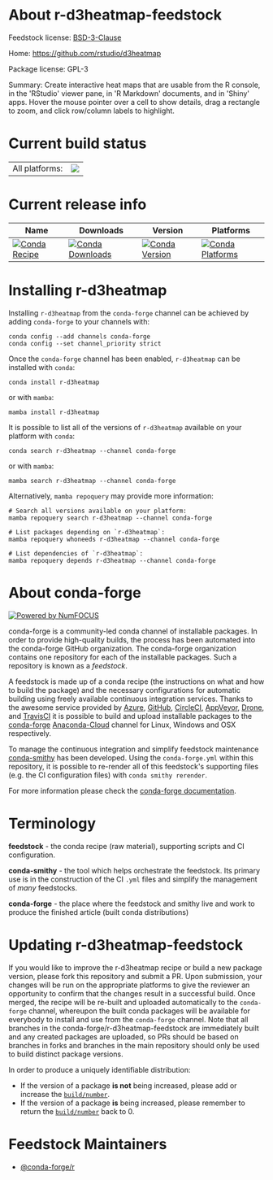 About r-d3heatmap-feedstock
===========================

Feedstock license: [BSD-3-Clause](https://github.com/conda-forge/r-d3heatmap-feedstock/blob/main/LICENSE.txt)

Home: https://github.com/rstudio/d3heatmap

Package license: GPL-3

Summary: Create interactive heat maps that are usable from the R console, in the 'RStudio' viewer pane, in 'R Markdown' documents, and in 'Shiny' apps. Hover the mouse pointer over a cell to show details, drag a rectangle to zoom, and click row/column labels to highlight.

Current build status
====================


<table><tr><td>All platforms:</td>
    <td>
      <a href="https://dev.azure.com/conda-forge/feedstock-builds/_build/latest?definitionId=5453&branchName=main">
        <img src="https://dev.azure.com/conda-forge/feedstock-builds/_apis/build/status/r-d3heatmap-feedstock?branchName=main">
      </a>
    </td>
  </tr>
</table>

Current release info
====================

| Name | Downloads | Version | Platforms |
| --- | --- | --- | --- |
| [![Conda Recipe](https://img.shields.io/badge/recipe-r--d3heatmap-green.svg)](https://anaconda.org/conda-forge/r-d3heatmap) | [![Conda Downloads](https://img.shields.io/conda/dn/conda-forge/r-d3heatmap.svg)](https://anaconda.org/conda-forge/r-d3heatmap) | [![Conda Version](https://img.shields.io/conda/vn/conda-forge/r-d3heatmap.svg)](https://anaconda.org/conda-forge/r-d3heatmap) | [![Conda Platforms](https://img.shields.io/conda/pn/conda-forge/r-d3heatmap.svg)](https://anaconda.org/conda-forge/r-d3heatmap) |

Installing r-d3heatmap
======================

Installing `r-d3heatmap` from the `conda-forge` channel can be achieved by adding `conda-forge` to your channels with:

```
conda config --add channels conda-forge
conda config --set channel_priority strict
```

Once the `conda-forge` channel has been enabled, `r-d3heatmap` can be installed with `conda`:

```
conda install r-d3heatmap
```

or with `mamba`:

```
mamba install r-d3heatmap
```

It is possible to list all of the versions of `r-d3heatmap` available on your platform with `conda`:

```
conda search r-d3heatmap --channel conda-forge
```

or with `mamba`:

```
mamba search r-d3heatmap --channel conda-forge
```

Alternatively, `mamba repoquery` may provide more information:

```
# Search all versions available on your platform:
mamba repoquery search r-d3heatmap --channel conda-forge

# List packages depending on `r-d3heatmap`:
mamba repoquery whoneeds r-d3heatmap --channel conda-forge

# List dependencies of `r-d3heatmap`:
mamba repoquery depends r-d3heatmap --channel conda-forge
```


About conda-forge
=================

[![Powered by
NumFOCUS](https://img.shields.io/badge/powered%20by-NumFOCUS-orange.svg?style=flat&colorA=E1523D&colorB=007D8A)](https://numfocus.org)

conda-forge is a community-led conda channel of installable packages.
In order to provide high-quality builds, the process has been automated into the
conda-forge GitHub organization. The conda-forge organization contains one repository
for each of the installable packages. Such a repository is known as a *feedstock*.

A feedstock is made up of a conda recipe (the instructions on what and how to build
the package) and the necessary configurations for automatic building using freely
available continuous integration services. Thanks to the awesome service provided by
[Azure](https://azure.microsoft.com/en-us/services/devops/), [GitHub](https://github.com/),
[CircleCI](https://circleci.com/), [AppVeyor](https://www.appveyor.com/),
[Drone](https://cloud.drone.io/welcome), and [TravisCI](https://travis-ci.com/)
it is possible to build and upload installable packages to the
[conda-forge](https://anaconda.org/conda-forge) [Anaconda-Cloud](https://anaconda.org/)
channel for Linux, Windows and OSX respectively.

To manage the continuous integration and simplify feedstock maintenance
[conda-smithy](https://github.com/conda-forge/conda-smithy) has been developed.
Using the ``conda-forge.yml`` within this repository, it is possible to re-render all of
this feedstock's supporting files (e.g. the CI configuration files) with ``conda smithy rerender``.

For more information please check the [conda-forge documentation](https://conda-forge.org/docs/).

Terminology
===========

**feedstock** - the conda recipe (raw material), supporting scripts and CI configuration.

**conda-smithy** - the tool which helps orchestrate the feedstock.
                   Its primary use is in the construction of the CI ``.yml`` files
                   and simplify the management of *many* feedstocks.

**conda-forge** - the place where the feedstock and smithy live and work to
                  produce the finished article (built conda distributions)


Updating r-d3heatmap-feedstock
==============================

If you would like to improve the r-d3heatmap recipe or build a new
package version, please fork this repository and submit a PR. Upon submission,
your changes will be run on the appropriate platforms to give the reviewer an
opportunity to confirm that the changes result in a successful build. Once
merged, the recipe will be re-built and uploaded automatically to the
`conda-forge` channel, whereupon the built conda packages will be available for
everybody to install and use from the `conda-forge` channel.
Note that all branches in the conda-forge/r-d3heatmap-feedstock are
immediately built and any created packages are uploaded, so PRs should be based
on branches in forks and branches in the main repository should only be used to
build distinct package versions.

In order to produce a uniquely identifiable distribution:
 * If the version of a package **is not** being increased, please add or increase
   the [``build/number``](https://docs.conda.io/projects/conda-build/en/latest/resources/define-metadata.html#build-number-and-string).
 * If the version of a package **is** being increased, please remember to return
   the [``build/number``](https://docs.conda.io/projects/conda-build/en/latest/resources/define-metadata.html#build-number-and-string)
   back to 0.

Feedstock Maintainers
=====================

* [@conda-forge/r](https://github.com/conda-forge/r/)

